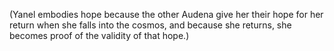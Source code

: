 (Yanel embodies hope because the other Audena give her their hope for her return when she falls into the cosmos, and because she returns, she becomes proof of the validity of that hope.)